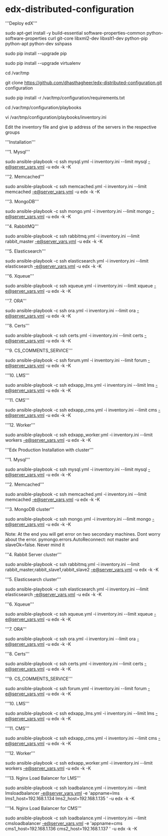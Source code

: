 edx-distributed-configuration
=============================

'''Deploy edX'''

sudo apt-get install -y build-essential software-properties-common python-software-properties curl git-core libxml2-dev libxslt1-dev python-pip python-apt python-dev sshpass 

sudo pip install --upgrade pip 

sudo pip install --upgrade virtualenv

cd /var/tmp

git clone https://github.com/dhasthagheer/edx-distributed-configuration.git configuration

sudo pip install -r /var/tmp/configuration/requirements.txt

cd /var/tmp/configuration/playbooks

vi /var/tmp/configuration/playbooks/inventory.ini

Edit the inventory file and give ip address of the servers in the respective groups

'''Installation'''

'''1. Mysql'''

sudo ansible-playbook -c ssh mysql.yml -i inventory.ini --limit mysql -e@server_vars.yml -u edx -k -K

'''2. Memcached'''

sudo ansible-playbook -c ssh memcached.yml -i inventory.ini --limit memcached -e@server_vars.yml -u edx -k -K

'''3. MongoDB'''

sudo ansible-playbook -c ssh mongo.yml -i inventory.ini --limit mongo -e@server_vars.yml -u edx -k -K

'''4. RabbitMQ'''

sudo ansible-playbook -c ssh rabbitmq.yml -i inventory.ini --limit rabbit_master -e@server_vars.yml -u edx -k -K

'''5. Elasticsearch'''

sudo ansible-playbook -c ssh elasticsearch.yml -i inventory.ini --limit elasticsearch -e@server_vars.yml -u edx -k -K

'''6. Xqueue'''

sudo ansible-playbook -c ssh xqueue.yml -i inventory.ini --limit xqueue -e@server_vars.yml  -u edx -k -K

'''7. ORA'''

sudo ansible-playbook -c ssh ora.yml -i inventory.ini --limit ora -e@server_vars.yml  -u edx -k -K

'''8. Certs'''

sudo ansible-playbook -c ssh certs.yml -i inventory.ini --limit certs -e@server_vars.yml  -u edx -k -K

'''9. CS_COMMENTS_SERVICE'''

sudo ansible-playbook -c ssh forum.yml -i inventory.ini --limit forum -e@server_vars.yml -u edx -k -K

'''10. LMS'''

sudo ansible-playbook -c ssh edxapp_lms.yml -i inventory.ini --limit lms -e@server_vars.yml  -u edx -k -K

'''11. CMS'''

sudo ansible-playbook -c ssh edxapp_cms.yml -i inventory.ini --limit cms -e@server_vars.yml  -u edx -k -K

'''12. Worker'''

sudo ansible-playbook -c ssh edxapp_worker.yml -i inventory.ini --limit workers -e@server_vars.yml  -u edx -k -K


'''Edx Production Installation with cluster'''


'''1. Mysql'''

sudo ansible-playbook -c ssh mysql.yml -i inventory.ini --limit mysql -e@server_vars.yml -u edx -k -K

'''2. Memcached'''

sudo ansible-playbook -c ssh memcached.yml -i inventory.ini --limit memcached -e@server_vars.yml -u edx -k -K

'''3. MongoDB cluster'''

sudo ansible-playbook -c ssh mongo.yml -i inventory.ini --limit mongo -e@server_vars.yml -u edx -k -K

Note: At the end you will get error on two secondary machines. Dont worry about the error. pymongo.errors.AutoReconnect: not master and slaveOk=false. Never mind it

'''4. Rabbit Server cluster'''

sudo ansible-playbook -c ssh rabbitmq.yml -i inventory.ini --limit rabbit_master,rabbit_slave1,rabbit_slave2 -e@server_vars.yml -u edx -k -K

'''5. Elasticsearch cluster'''

sudo ansible-playbook -c ssh elasticsearch.yml -i inventory.ini --limit elasticsearch -e@server_vars.yml -u edx -k -K

'''6. Xqueue'''

sudo ansible-playbook -c ssh xqueue.yml -i inventory.ini --limit xqueue -e@server_vars.yml  -u edx -k -K

'''7. ORA'''

sudo ansible-playbook -c ssh ora.yml -i inventory.ini --limit ora -e@server_vars.yml  -u edx -k -K

'''8. Certs'''

sudo ansible-playbook -c ssh certs.yml -i inventory.ini --limit certs -e@server_vars.yml  -u edx -k -K

'''9. CS_COMMENTS_SERVICE'''

sudo ansible-playbook -c ssh forum.yml -i inventory.ini --limit forum -e@server_vars.yml -u edx -k -K

'''10. LMS'''

sudo ansible-playbook -c ssh edxapp_lms.yml -i inventory.ini --limit lms -e@server_vars.yml  -u edx -k -K

'''11. CMS'''

sudo ansible-playbook -c ssh edxapp_cms.yml -i inventory.ini --limit cms -e@server_vars.yml  -u edx -k -K

'''12. Worker'''

sudo ansible-playbook -c ssh edxapp_worker.yml -i inventory.ini --limit workers -e@server_vars.yml  -u edx -k -K

'''13. Nginx Load Balancer for LMS'''

sudo ansible-playbook -c ssh loadbalance.yml -i inventory.ini --limit lmsloadbalancer -e@server_vars.yml -e 'appname=lms  lms1_host=192.168.1.134 lms2_host=192.168.1.135 '  -u edx -k -K

'''14. Nginx Load Balancer for CMS'''

sudo ansible-playbook -c ssh loadbalance.yml -i inventory.ini --limit cmsloadbalancer -e@server_vars.yml -e 'appname=cms  cms1_host=192.168.1.136 cms2_host=192.168.1.137 '  -u edx -k -K




